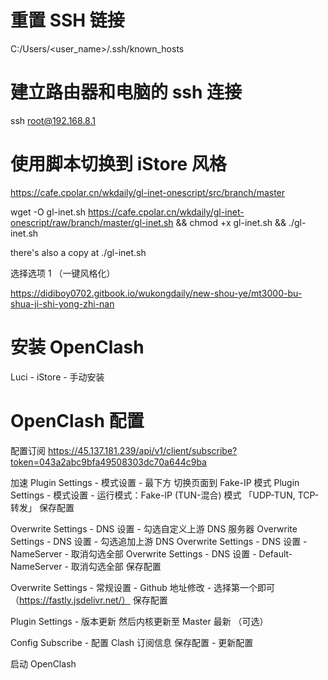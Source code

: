 # 重置 SSH 链接

C:/Users/<user_name>/.ssh/known_hosts

# 建立路由器和电脑的 ssh 连接

ssh root@192.168.8.1

# 使用脚本切换到 iStore 风格

https://cafe.cpolar.cn/wkdaily/gl-inet-onescript/src/branch/master

wget -O gl-inet.sh https://cafe.cpolar.cn/wkdaily/gl-inet-onescript/raw/branch/master/gl-inet.sh && chmod +x gl-inet.sh && ./gl-inet.sh

there's also a copy at ./gl-inet.sh

选择选项 1 （一键风格化）

https://didiboy0702.gitbook.io/wukongdaily/new-shou-ye/mt3000-bu-shua-ji-shi-yong-zhi-nan

# 安装 OpenClash

Luci - iStore - 手动安装

# OpenClash 配置

配置订阅
https://45.137.181.239/api/v1/client/subscribe?token=043a2abc9bfa49508303dc70a644c9ba

加速
Plugin Settings - 模式设置 - 最下方 切换页面到 Fake-IP 模式
Plugin Settings - 模式设置 - 运行模式：Fake-IP (TUN-混合) 模式 「UDP-TUN, TCP-转发」
保存配置

Overwrite Settings - DNS 设置 - 勾选自定义上游 DNS 服务器
Overwrite Settings - DNS 设置 - 勾选追加上游 DNS
Overwrite Settings - DNS 设置 - NameServer - 取消勾选全部
Overwrite Settings - DNS 设置 - Default-NameServer - 取消勾选全部
保存配置

Overwrite Settings - 常规设置 - Github 地址修改 - 选择第一个即可 （https://fastly.jsdelivr.net/）
保存配置

Plugin Settings - 版本更新
然后内核更新至 Master 最新 （可选）

Config Subscribe - 配置 Clash 订阅信息
保存配置 - 更新配置

启动 OpenClash
